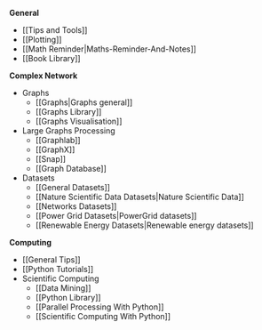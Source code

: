 **General**
* [[Tips and Tools]]
* [[Plotting]]
* [[Math Reminder|Maths-Reminder-And-Notes]]
* [[Book Library]]

**Complex Network**
* Graphs
  * [[Graphs|Graphs general]]
  * [[Graphs Library]]
  * [[Graphs Visualisation]]
* Large Graphs Processing
  * [[Graphlab]]
  * [[GraphX]]
  * [[Snap]]
  * [[Graph Database]]
* Datasets
  * [[General Datasets]]
  * [[Nature Scientific Data Datasets|Nature Scientific Data]]
  * [[Networks Datasets]]
  * [[Power Grid Datasets|PowerGrid datasets]]
  * [[Renewable Energy Datasets|Renewable energy datasets]]

**Computing**
* [[General Tips]]
* [[Python Tutorials]]
* Scientific Computing
  * [[Data Mining]]
  * [[Python Library]]
  * [[Parallel Processing With Python]]
  * [[Scientific Computing With Python]]
